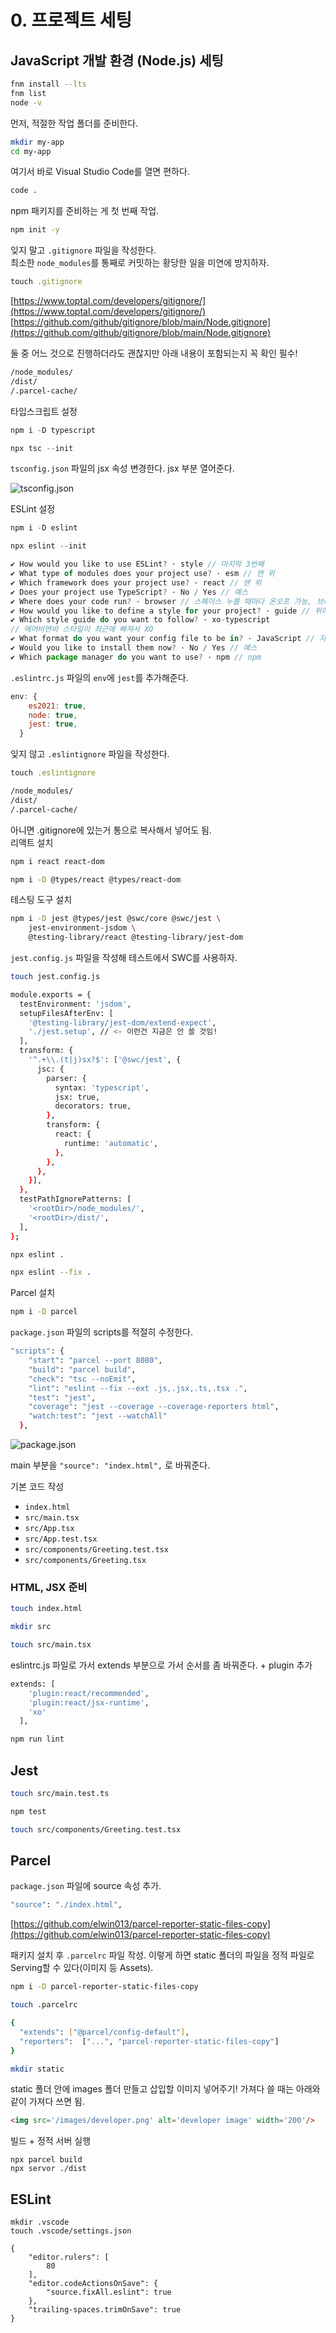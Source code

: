 # 0. 프로젝트 세팅

## JavaScript 개발 환경 (Node.js) 세팅

```bash
fnm install --lts
fnm list
node -v
```

먼저, 적절한 작업 폴더를 준비한다.

```bash
mkdir my-app
cd my-app
```

여기서 바로 Visual Studio Code를 열면 편하다.

```bash
code .
```

npm 패키지를 준비하는 게 첫 번째 작업.

```bash
npm init -y
```

잊지 말고 `.gitignore` 파일을 작성한다.  
최소한 `node_modules`를 통째로 커밋하는 황당한 일을 미연에 방지하자.

```jsx
touch .gitignore
```

[https://www.toptal.com/developers/gitignore/](https://www.toptal.com/developers/gitignore/)
[https://github.com/github/gitignore/blob/main/Node.gitignore](https://github.com/github/gitignore/blob/main/Node.gitignore)

둘 중 어느 것으로 진행하더라도 괜찮지만 아래 내용이 포함되는지 꼭 확인 필수!

```bash
/node_modules/
/dist/
/.parcel-cache/
```

타입스크립트 설정

```jsx
npm i -D typescript

npx tsc --init
```

`tsconfig.json` 파일의 jsx 속성 변경한다.
jsx 부분 열어준다.

![tsconfig.json](./images/tsconfig.json.png)

ESLint 설정

```jsx
npm i -D eslint

npx eslint --init
```

```jsx
✔ How would you like to use ESLint? · style // 마지막 3번째 
✔ What type of modules does your project use? · esm // 맨 위 
✔ Which framework does your project use? · react // 맨 위 
✔ Does your project use TypeScript? · No / Yes // 예스
✔ Where does your code run? · browser // 스페이스 누를 때마다 온오프 가능, 브라우저 선택
✔ How would you like to define a style for your project? · guide // 위에 것, 가이드
✔ Which style guide do you want to follow? · xo-typescript 
// 에어비앤비 스타일이 최근에 빠져서 XO
✔ What format do you want your config file to be in? · JavaScript // 자바스크립트
✔ Would you like to install them now? · No / Yes // 예스
✔ Which package manager do you want to use? · npm // npm
```

`.eslintrc.js` 파일의 `env`에 `jest`를 추가해준다.

```jsx
env: {
    es2021: true,
    node: true,
    jest: true,
  }
```

잊지 않고 `.eslintignore` 파일을 작성한다.

```jsx
touch .eslintignore
```

```bash
/node_modules/
/dist/
/.parcel-cache/
```

아니면 .gitignore에 있는거 통으로 복사해서 넣어도 됨.  
리액트 설치

```bash
npm i react react-dom

npm i -D @types/react @types/react-dom
```

테스팅 도구 설치

```bash
npm i -D jest @types/jest @swc/core @swc/jest \
    jest-environment-jsdom \
    @testing-library/react @testing-library/jest-dom
```

`jest.config.js` 파일을 작성해 테스트에서 SWC를 사용하자.

```bash
touch jest.config.js
```

```bash
module.exports = {
  testEnvironment: 'jsdom',
  setupFilesAfterEnv: [
    '@testing-library/jest-dom/extend-expect',
    './jest.setup', // <- 이런건 지금은 안 쓸 것임! 
  ],
  transform: {
    '^.+\\.(t|j)sx?$': ['@swc/jest', {
      jsc: {
        parser: {
          syntax: 'typescript',
          jsx: true,
          decorators: true,
        },
        transform: {
          react: {
            runtime: 'automatic',
          },
        },
      },
    }],
  },
  testPathIgnorePatterns: [
    '<rootDir>/node_modules/',
    '<rootDir>/dist/',
  ],
};
```

```bash
npx eslint .

npx eslint --fix .
```

Parcel 설치

```bash
npm i -D parcel
```

`package.json` 파일의 scripts를 적절히 수정한다.

```bash
"scripts": {
    "start": "parcel --port 8080",
    "build": "parcel build",
    "check": "tsc --noEmit",
    "lint": "eslint --fix --ext .js,.jsx,.ts,.tsx .",
    "test": "jest",
    "coverage": "jest --coverage --coverage-reporters html",
    "watch:test": "jest --watchAll"
  },
```

![package.json](./images/package.json2.png)

main 부분을 `"source": "index.html",` 로 바꿔준다.  

기본 코드 작성

- `index.html`
- `src/main.tsx`
- `src/App.tsx`
- `src/App.test.tsx`
- `src/components/Greeting.test.tsx`
- `src/components/Greeting.tsx`

### HTML, JSX 준비

```bash
touch index.html
```

```bash
mkdir src
```

```bash
touch src/main.tsx
```

eslintrc.js 파일로 가서 extends 부분으로 가서 순서를 좀 바꿔준다. + plugin 추가

```bash
extends: [
    'plugin:react/recommended',
    'plugin:react/jsx-runtime',
    'xo'
  ],
```

```bash
npm run lint
```

## Jest

```bash
touch src/main.test.ts
```

```bash
npm test
```

```bash
touch src/components/Greeting.test.tsx
```

## Parcel

`package.json` 파일에 source 속성 추가.

```bash
"source": "./index.html",
```

[https://github.com/elwin013/parcel-reporter-static-files-copy](https://github.com/elwin013/parcel-reporter-static-files-copy)

패키지 설치 후 `.parcelrc` 파일 작성.
이렇게 하면 static 폴더의 파일을 정적 파일로 Serving할 수 있다(이미지 등 Assets).

```bash
npm i -D parcel-reporter-static-files-copy
```

```bash
touch .parcelrc
```

```bash
{
  "extends": ["@parcel/config-default"],
  "reporters":  ["...", "parcel-reporter-static-files-copy"]
}
```

```bash
mkdir static
```

static 폴더 안에 images 폴더 만들고 삽입할 이미지 넣어주기!
가져다 쓸 때는 아래와 같이 가져다 쓰면 됨.

```html
<img src='/images/developer.png' alt='developer image' width='200'/>
```

빌드 + 정적 서버 실행

```tsx
npx parcel build
npx servor ./dist
```

## ESLint

```tsx
mkdir .vscode
touch .vscode/settings.json
```

```tsx
{
    "editor.rulers": [
        80
    ],
    "editor.codeActionsOnSave": {
        "source.fixAll.eslint": true
    },
    "trailing-spaces.trimOnSave": true
}
```
